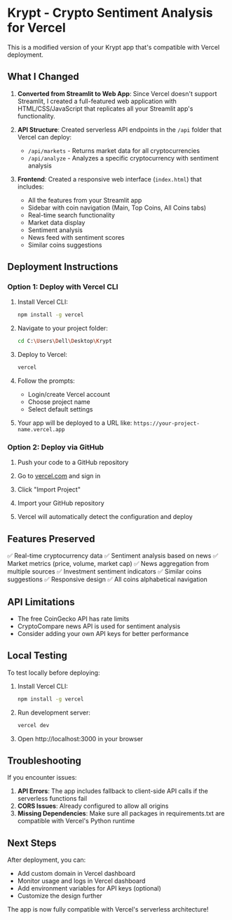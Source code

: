 # Krypt - Crypto Sentiment Analysis for Vercel

This is a modified version of your Krypt app that's compatible with Vercel deployment.

## What I Changed

1. **Converted from Streamlit to Web App**: Since Vercel doesn't support Streamlit, I created a full-featured web application with HTML/CSS/JavaScript that replicates all your Streamlit app's functionality.

2. **API Structure**: Created serverless API endpoints in the `/api` folder that Vercel can deploy:
   - `/api/markets` - Returns market data for all cryptocurrencies
   - `/api/analyze` - Analyzes a specific cryptocurrency with sentiment analysis

3. **Frontend**: Created a responsive web interface (`index.html`) that includes:
   - All the features from your Streamlit app
   - Sidebar with coin navigation (Main, Top Coins, All Coins tabs)
   - Real-time search functionality
   - Market data display
   - Sentiment analysis
   - News feed with sentiment scores
   - Similar coins suggestions

## Deployment Instructions

### Option 1: Deploy with Vercel CLI

1. Install Vercel CLI:
   ```bash
   npm install -g vercel
   ```

2. Navigate to your project folder:
   ```bash
   cd C:\Users\Dell\Desktop\Krypt
   ```

3. Deploy to Vercel:
   ```bash
   vercel
   ```

4. Follow the prompts:
   - Login/create Vercel account
   - Choose project name
   - Select default settings

5. Your app will be deployed to a URL like: `https://your-project-name.vercel.app`

### Option 2: Deploy via GitHub

1. Push your code to a GitHub repository

2. Go to [vercel.com](https://vercel.com) and sign in

3. Click "Import Project"

4. Import your GitHub repository

5. Vercel will automatically detect the configuration and deploy

## Features Preserved

✅ Real-time cryptocurrency data
✅ Sentiment analysis based on news
✅ Market metrics (price, volume, market cap)
✅ News aggregation from multiple sources
✅ Investment sentiment indicators
✅ Similar coins suggestions
✅ Responsive design
✅ All coins alphabetical navigation

## API Limitations

- The free CoinGecko API has rate limits
- CryptoCompare news API is used for sentiment analysis
- Consider adding your own API keys for better performance

## Local Testing

To test locally before deploying:

1. Install Vercel CLI:
   ```bash
   npm install -g vercel
   ```

2. Run development server:
   ```bash
   vercel dev
   ```

3. Open http://localhost:3000 in your browser

## Troubleshooting

If you encounter issues:

1. **API Errors**: The app includes fallback to client-side API calls if the serverless functions fail
2. **CORS Issues**: Already configured to allow all origins
3. **Missing Dependencies**: Make sure all packages in requirements.txt are compatible with Vercel's Python runtime

## Next Steps

After deployment, you can:
- Add custom domain in Vercel dashboard
- Monitor usage and logs in Vercel dashboard
- Add environment variables for API keys (optional)
- Customize the design further

The app is now fully compatible with Vercel's serverless architecture!